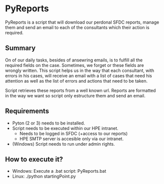 # PyReports
PyReports is a script that will download our perdonal SFDC reports, manage them and send an email to each of the consultants which their action is required.

## Summary
On of our daily tasks, besides of ansewring emails, is to fulfill all the required fields on the case. Sometimes, we forget or these fields are wrongly written. This script helps us in the way that each consultant, with errors in his cases, will receive an email with a list of cases that need his attention as well as the list of errors and actions that need to be taken. 

Script retrieves these reports from a well known url. Reports are formatted in the way we want so script only estructure them and send an email.

## Requirements
- Pyton (2 or 3) needs to be installed.
- Script needs to be executed within our HPE intranet. 
	- Needs to be logged in SFDC (+access to our reports)
	- HPE SMTP server is accesible only via our intranet.
- (Windows) Script needs to run under admin rights.



## How to execute it?
- Windows: Execute a .bat script:
	PyReports.bat
- Linux:
	./python startingPoint.py


